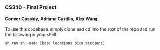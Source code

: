 ### CS340 - Final Project
#### Connor Cassidy, Adriana Castilla, Alex Wang

To use this codebase, simply clone and cd into the root of the repo and run the following in your shell.
```shell
sh run.sh -mode [base locations bico sections] 
```


